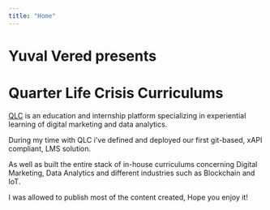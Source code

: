 ```yaml
---
title: "Home"
---
```


# Yuval Vered presents

# Quarter Life Crisis Curriculums

[QLC](https://qlc.io/) is an education and internship platform specializing in experiential learning of digital marketing and data analytics.

During my time with QLC i've defined and deployed our first git-based, xAPI compliant, LMS solution.

As well as built the entire stack of in-house curriculums concerning Digital Marketing, Data Analytics and different industries such as Blockchain and IoT.

I was allowed to publish most of the content created,
Hope you enjoy it!
